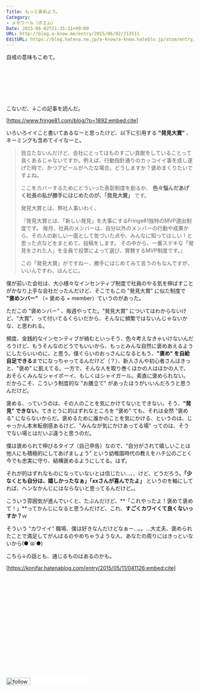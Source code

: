 ```yaml
---
Title: もっと褒めよう。
Category:
- メモワール（ポエム）
Date: 2015-06-02T21:35:11+09:00
URL: http://blog.a-know.me/entry/2015/06/02/213511
EditURL: https://blog.hatena.ne.jp/a-know/a-know.hateblo.jp/atom/entry/8454420450096192685
---
```


自戒の意味もこめて。



<!-- more -->

<script async src="//pagead2.googlesyndication.com/pagead/js/adsbygoogle.js"></script>
<!-- article-top -->
<ins class="adsbygoogle"
     style="display:inline-block;width:728px;height:90px"
     data-ad-client="ca-pub-3463034538369189"
     data-ad-slot="8367620130"></ins>
<script>
(adsbygoogle = window.adsbygoogle || []).push({});
</script>


こないだ、↓この記事を読んだ。




[https://www.fringe81.com/blog/?p=1892:embed:cite]




いろいろイイこと書いてあるなーと思ったけど、以下に引用する <b>"発見大賞"</b> 、ネーミングも含めてイイなーと。



> 目立たないんだけど、会社にとってはものすごい貢献をしていることって良くあるじゃないですか。例えば、行動指針通りのカッコイイ事を成し遂げた時で、かつアピールがへたな場合。どうしますか？褒めまくりたいですよね。
> 
> 
> ここをカバーするためにどういった表彰制度を創るか、 **色々悩んだあげく社長の私が勝手にはじめたのが、「発見大賞」** です。
> 
> 
> 発見大賞とは、弊社人事いわく、
> 
> 
> 『発見大賞とは、「新しい発見」を大事にするFringe81独特のMVP選出制度です。
> 毎月、社員のメンバーは、自分以外のメンバーの行動や成果から、その人の新しい一面として気づいた点や、みんなに知ってほしい！と思った点などをまとめて、投稿をします。
> その中から、一番ステキな「発見をされた人」を全員で投票によって選び、賞賛するMVP制度です。』
> 
> 
> この「発見大賞」がですねー、勝手にはじめてみて言うのもなんですが、いいんですわ、ほんとに。



僕が前いた会社は、大小様々なインセンティブ制度で社員のやる気を伸ばすことがかなり上手な会社だったんだけど、そこでもこの "発見大賞" に似た制度で <b>"褒めンバー"</b> （= 褒める + member）ていうのがあった。


ただこの "褒めンバー" 、毎週やってた。"発見大賞" についてはわからないけど、"大賞"、って付いてるくらいだから、そんなに頻繁ではないんじゃないかな、と思われる。


頻度、金銭的なインセンティブが絡むといっそう、色々考えなきゃいけないんだろうけど、もうそんなのどうでもいいから、もっとみんな自然に褒めあえるようにしたらいいのに、と思う。僕ぐらいのおっさんになるともう、<b>"褒め" を自給自足できる</b>までになっちゃってるんだけど（？）、新人さんや初心者さんはきっと、"褒め" に飢えてる。一方で、そんな人を取り巻くほかの人はほかの人で、おそらくみんなシャイボーイ、もしくはシャイガール。素直に褒められない。だからこそ、こういう制度的な "お膳立て" があったほうがいいんだろうと思うんだけど。


褒める、っていうのは、その人のことを気にかけてないとできない。そう、<b>"発見" できない</b>。てきとうに的はずれなところを "褒め" ても、それは全然 "褒める" にならないからだ。褒めるために誰かのことを気にかける、というのは、じゃっかん本末転倒感あるけど、"みんなが気にかけあってる場" ってのは、そうでない場とはだいぶ違うと思うのだ。


僕は褒められて伸びるタイプ（自己申告）なので、"自分がされて嬉しいことは他人にも積極的にしてあげましょう" という幼稚園時代の教えをハチ公のごとく今でも忠実に守り、結構褒めるようにしてる。はず。


それが的はずれなものになっていないとは信じたい...、、けど、どうだろう。**「少なくとも自分は、嬉しかったなぁ」「xxさんが喜んでたよ」** というのを軸にしてれば、ヘンなかんじにはならないと思ってるんだけど。。


こういう雰囲気が進んでいくと、たぶんだけど、**「これやったよ！褒めて褒めて！」**ってかんじになると思うんだけど、これ、<b>すごくカワイくて良くないっすか？</b>ｗ


そういう "カワイイ" 職場、僕は好きなんだけどなぁー...。。...大丈夫、褒められたことで満足してがんばるのやめちゃうような人、あなたの周りにはきっといないから(●´ϖ`●)



こちら↓の話とも、通じるものはあるのかも。

[https://konifar.hatenablog.com/entry/2015/05/11/041126:embed:cite]


<script async src="//pagead2.googlesyndication.com/pagead/js/adsbygoogle.js"></script>
<!-- article-bottom2 -->
<ins class="adsbygoogle"
     style="display:inline-block;width:300px;height:250px"
     data-ad-client="ca-pub-3463034538369189"
     data-ad-slot="5274552934"></ins>
<script>
(adsbygoogle = window.adsbygoogle || []).push({});
</script>


<div>
<a href='http://cloud.feedly.com/#subscription%2Ffeed%2Fhttp%3A%2F%2Fblog.a-know.me%2Ffeed'  target='blank'><img id='feedlyFollow' src='http://s3.feedly.com/img/follows/feedly-follow-rectangle-volume-small_2x.png' alt='follow us in feedly' width='65' height='20'></a>

<iframe src="//blog.hatena.ne.jp/a-know/a-know.hateblo.jp/subscribe/iframe" allowtransparency="true" frameborder="0" scrolling="no" width="150" height="28"></iframe>
</div>
